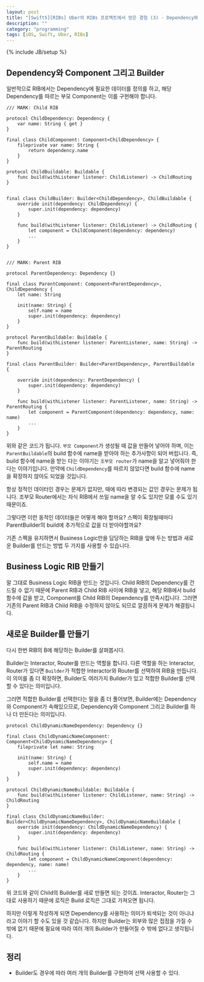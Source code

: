 ```yaml
---
layout: post
title: "[Swift5][RIBs] Uber의 RIBs 프로젝트에서 얻은 경험 (3) - Dependency와 Component 그리고 Builder"
description: ""
category: "programming"
tags: [iOS, Swift, Uber, RIBs]
---
```

{% include JB/setup %}

## Dependency와 Component 그리고 Builder

일반적으로 RIB에서는 Dependency에 필요한 데이터를 정의를 하고, 해당 Dependency를 따르는 부모 Component는 이를 구현해야 합니다.

```
/// MARK: Child RIB

protocol ChildDependency: Dependency {
	var name: String { get }
}

final class ChildComponent: Component<ChildDependency> {
	fileprivate var name: String {
		return dependency.name
	}
}

protocol ChildBuildable: Buildable {
    func build(withListener listener: ChildListener) -> ChildRouting
}


final class ChildBuilder: Builder<ChildDependency>, ChildBuildable {
	override init(dependency: ChildDependency) {
        super.init(dependency: dependency)
    }

    func build(withListener listener: ChildListener) -> ChildRouting {
    	let component = ChildComponent(dependency: dependency)
    	...
    }
}


/// MARK: Parent RIB

protocol ParentDependency: Dependency {}

final class ParentComponent: Component<ParentDependency>, ChildDependency {
	let name: String

	init(name: String) {
		self.name = name
		super.init(dependency: dependency)
	}
}

protocol ParentBuildable: Buildable {
    func build(withListener listener: ParentListener, name: String) -> ParentRouting
}

final class ParentBuilder: Builder<ParentDependency>, ParentBuildable {

    override init(dependency: ParentDependency) {
        super.init(dependency: dependency)
    }

    func build(withListener listener: ParentListener, name: String) -> ParentRouting {
    	let component = ParentComponent(dependency: dependency, name: name)
    	...
    }
}
```

위와 같은 코드가 됩니다. `부모 Component`가 생성될 때 값을 만들어 넣어야 하며, 이는 `ParentBuildable`의 build 함수에 name을 받아야 하는 추가사항이 되어 버립니다. 즉, build 함수에 name을 받는 다는 이야기는 `조부모 router`가 name을 알고 넣어줘야 한다는 이야기입니다. 만약에 `ChildDependency`를 따르지 않았다면 build 함수에 name을 확장하지 않아도 되었을 것입니다. 

항상 정적인 데이터인 경우는 문제가 없지만, 때에 따라 변경되는 값인 경우는 문제가 됩니다. 조부모 Router에서는 자식 RIB에서 쓰일 name을 알 수도 있지만 모를 수도 있기 때문이죠.

그렇다면 이런 동적인 데이터들은 어떻게 해야 할까요? 스펙이 확장될때마다 ParentBuilder의 build에 추가적으로 값을 더 받아야할까요?

기존 스펙을 유지하면서 Business Logic만을 담당하는 RIB을 앞에 두는 방법과 새로운 Builder를 만드는 방법 두 가지를 사용할 수 있습니다.

## Business Logic RIB 만들기

말 그대로 Business Logic RIB을 만드는 것입니다. Child RIB의 Dependency를 건드릴 수 없기 때문에 Parent RIB과 Child RIB 사이에 RIB을 넣고, 해당 RIB에서 build 함수에 값을 받고, Component를 Child RIB의 Dependency를 만족시킵니다. 그러면 기존의 Parent RIB과 Child RIB을 수정하지 않아도 되므로 깔끔하게 문제가 해결됩니다.

## 새로운 Builder를 만들기

다시 한번 RIB의 B에 해당하는 Builder를 살펴봅시다.

Builder는 Interactor, Router를 만드는 역할을 합니다. 다른 역할을 하는 Interactor, Router가 있다면 `Builder`가 적합한 Interactor와 Router를 선택하여 RIB을 만듭니다. 이 의미를 좀 더 확장하면, Builder도 여러가지 Builder가 있고 적합한 Builder를 선택할 수 있다는 의미입니다.

그러면 적합한 Builder를 선택한다는 말을 좀 더 풀어보면, Builder에는 Dependency와 Component가 속해있으므로, Dependency와 Component 그리고 Builder를 하나 더 만든다는 의미입니다.

```
protocol ChildDynamicNameDependency: Dependency {}

final class ChildDynamicNameComponent: Component<ChildDynamicNameDependency> {
	fileprivate let name: String

	init(name: String) {
		self.name = name
		super.init(dependency: dependency)
	}
}

protocol ChildDynamicNameBuildable: Buildable {
    func build(withListener listener: ChildListener, name: String) -> ChildRouting
}

final class ChildDynamicNameBuilder: Builder<ChildDynamicNameDependency>, ChildDynamicNameBuildable {
	override init(dependency: ChildDynamicNameDependency) {
        super.init(dependency: dependency)
    }

    func build(withListener listener: ChildListener, name: String) -> ChildRouting {
    	let component = ChildDynamicNameComponent(dependency: dependency, name: name)
    	...
    }
}
```

위 코드와 같이 Child의 Builder를 새로 만들면 되는 것이죠. Interactor, Router는 그대로 사용하기 때문에 로직은 Build 로직은 그대로 가져오면 됩니다.

하지만 이렇게 작성하게 되면 Dependency를 사용하는 의미가 퇴색되는 것이 아니냐라고 이야기 할 수도 있을 것 같습니다. 하지만 Builder는 외부와 많은 접점을 가질 수 밖에 없기 때문에 필요에 따라 여러 개의 Builder가 만들어질 수 밖에 없다고 생각됩니다.


## 정리

* Builder도 경우에 따라 여러 개의 Builder를 구현하여 선택 사용할 수 있다.